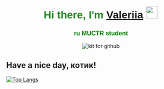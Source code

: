 <h1 style="color: #228B22; font-family: Arial; text-align: center;">Hi there, I'm <a href="https://t.me/vlrriiii" target="_blank">Valeriia</a> 
<img src="https://github.com/blackcater/blackcater/raw/main/images/Hi.gif" height="32"/></h1>
<h3 style="color: #008000; font-family: Arial; text-align: center;">ru MUCTR student</h3>

<center><img src="https://i.pinimg.com/564x/96/f2/bf/96f2bfd4b2dda297d5351e29b4e60e85.jpg" alt="kit for github"></center>
<h2>Have a nice day, котик!</h2>

<!---Для компактной версии-->
[![Top Langs](https://github-readme-stats.vercel.app/api/top-langs/?username=meta6a6y&layout=compact)](https://github.com/anuraghazra/github-readme-stats)
